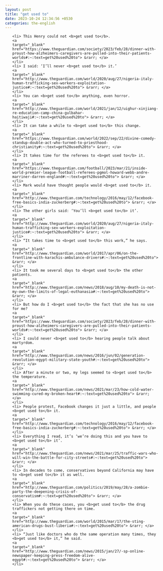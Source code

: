 ```yaml
---
layout: post
title: "get used to"
date: 2023-10-24 12:34:56 +0530
categories: the-english
---
```

<ol>

    <li> This Henry could not <b>get used to</b>.
    <a 
    target="_blank" 
    href="https://www.theguardian.com/society/2023/feb/28/dinner-with-proust-how-alzheimers-caregivers-are-pulled-into-their-patients-worlds#:~:text=get%20used%20to"> &rarr; </a>
    </li>
    <li> I said: ‘I’ll never <b>get used to</b> it.’
    <a 
    target="_blank" 
    href="http://www.theguardian.com/world/2020/aug/27/nigeria-italy-human-trafficking-sex-workers-exploitation-justice#:~:text=get%20used%20to"> &rarr; </a>
    </li>
    <li> You can <b>get used to</b> anything, even horror.
    <a 
    target="_blank" 
    href="http://www.theguardian.com/world/2021/jan/12/uighur-xinjiang-re-education-camp-china-gulbahar-haitiwaji#:~:text=get%20used%20to"> &rarr; </a>
    </li>
    <li> It can take a while to <b>get used to</b> this change.
    <a 
    target="_blank" 
    href="https://www.theguardian.com/world/2022/sep/22/divine-comedy-standup-double-act-who-turned-to-priesthood-christianity#:~:text=get%20used%20to"> &rarr; </a>
    </li>
    <li> It takes time for the referees to <b>get used to</b> it.
    <a 
    target="_blank" 
    href="https://www.theguardian.com/football/2023/mar/21/inside-world-premier-league-football-referees-pgmol-howard-webb-andre-marriner-darren-england#:~:text=get%20used%20to"> &rarr; </a>
    </li>
    <li> Mark would have thought people would <b>get used to</b> it.
    <a 
    target="_blank" 
    href="http://www.theguardian.com/technology/2016/may/12/facebook-free-basics-india-zuckerberg#:~:text=get%20used%20to"> &rarr; </a>
    </li>
    <li> The other girls said: ‘You’ll <b>get used to</b> it’.
    <a 
    target="_blank" 
    href="http://www.theguardian.com/world/2020/aug/27/nigeria-italy-human-trafficking-sex-workers-exploitation-justice#:~:text=get%20used%20to"> &rarr; </a>
    </li>
    <li> “It takes time to <b>get used to</b> this work,” he says.
    <a 
    target="_blank" 
    href="http://www.theguardian.com/world/2017/apr/06/on-the-frontline-with-karachis-ambulance-drivers#:~:text=get%20used%20to"> &rarr; </a>
    </li>
    <li> It took me several days to <b>get used to</b> the other patients.
    <a 
    target="_blank" 
    href="http://www.theguardian.com/news/2018/aug/10/my-death-is-not-my-own-the-limits-of-legal-euthanasia#:~:text=get%20used%20to"> &rarr; </a>
    </li>
    <li> But how do I <b>get used to</b> the fact that she has no use for me?
    <a 
    target="_blank" 
    href="https://www.theguardian.com/society/2023/feb/28/dinner-with-proust-how-alzheimers-caregivers-are-pulled-into-their-patients-worlds#:~:text=get%20used%20to"> &rarr; </a>
    </li>
    <li> I could never <b>get used to</b> hearing people talk about martyrdom.
    <a 
    target="_blank" 
    href="http://www.theguardian.com/news/2016/jun/02/generation-revolution-egypt-military-state-youth#:~:text=get%20used%20to"> &rarr; </a>
    </li>
    <li> After a minute or two, my legs seemed to <b>get used to</b> the temperature.
    <a 
    target="_blank" 
    href="http://www.theguardian.com/news/2021/mar/23/how-cold-water-swimming-cured-my-broken-heart#:~:text=get%20used%20to"> &rarr; </a>
    </li>
    <li> People protest, Facebook changes it just a little, and people <b>get used to</b> it.
    <a 
    target="_blank" 
    href="http://www.theguardian.com/technology/2016/may/12/facebook-free-basics-india-zuckerberg#:~:text=get%20used%20to"> &rarr; </a>
    </li>
    <li> Everything I read, it’s ‘we’re doing this and you have to <b>get used to</b> it’.
    <a 
    target="_blank" 
    href="http://www.theguardian.com/news/2021/mar/25/traffic-wars-who-will-win-the-battle-for-city-streets#:~:text=get%20used%20to"> &rarr; </a>
    </li>
    <li> In decades to come, conservatives beyond California may have to <b>get used to</b> it as well.
    <a 
    target="_blank" 
    href="http://www.theguardian.com/politics/2019/may/28/a-zombie-party-the-deepening-crisis-of-conservatism#:~:text=get%20used%20to"> &rarr; </a>
    </li>
    <li> When you do these cases, you <b>get used to</b> the drug traffickers not getting there on time.
    <a 
    target="_blank" 
    href="http://www.theguardian.com/world/2015/mar/17/the-sting-american-drugs-bust-liberia#:~:text=get%20used%20to"> &rarr; </a>
    </li>
    <li> “Just like doctors who do the same operation many times, they <b>get used to</b> it,” he said.
    <a 
    target="_blank" 
    href="http://www.theguardian.com/news/2015/jan/27/-sp-online-newspaper-keeping-press-freedom-alive-egypt#:~:text=get%20used%20to"> &rarr; </a>
    </li>